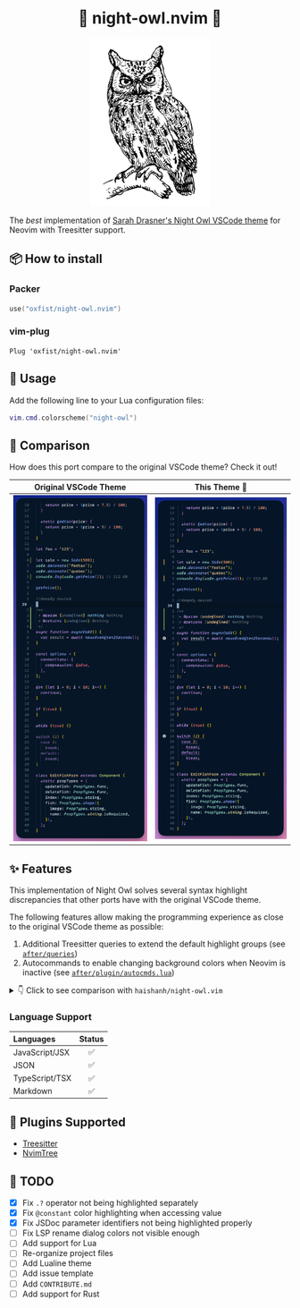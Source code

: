 <div align="center">
    <h1>🦉 night-owl.nvim 🌌</h1>
</div>

<div align="center">
    <img src="img/dark_logo.png" height="300" alt="Logo" />
</div>

The _best_ implementation of
[Sarah Drasner's Night Owl VSCode theme](https://github.com/sdras/night-owl-vscode-theme)
for Neovim with Treesitter support.

## 📦 How to install

### Packer

```lua
use("oxfist/night-owl.nvim")
```

### vim-plug

```vim
Plug 'oxfist/night-owl.nvim'
```

## 🎨 Usage

Add the following line to your Lua configuration files:

```lua
vim.cmd.colorscheme("night-owl")
```

## 🔎 Comparison

How does this port compare to the original VSCode theme? Check it out!

| Original VSCode Theme                                                        | This Theme 🤩                                                              |
| ---------------------------------------------------------------------------- | -------------------------------------------------------------------------- |
| <img src="./img/vscode.png" alt="Screenshot of VSCode theme" width="1062" /> | <img src="./img/neovim.png" alt="Screenshot of this theme" width="1078" /> |

## ✨ Features

This implementation of Night Owl solves several syntax highlight discrepancies
that other ports have with the original VSCode theme.

The following features allow making the programming experience as close to the
original VSCode theme as possible:

1. Additional Treesitter queries to extend the default highlight groups (see
   [`after/queries`](./after/queries))
2. Autocommands to enable changing background colors when Neovim is inactive
   (see [`after/plugin/autocmds.lua`](./after/plugin/autocmds.lua))

<details>
    <summary>👇 Click to see comparison with <code>haishanh/night-owl.vim</code></summary>

| [haishanh/night-owl.vim](https://github.com/haishanh/night-owl.vim)             | This Theme                                                                 |
| ------------------------------------------------------------------------------- | -------------------------------------------------------------------------- |
| <img src="./img/haishanh.png" alt="Screenshot of haishanh theme" width="900" /> | <img src="./img/neovim.png" alt="Screenshot of this theme" width="1014" /> |

With Treesitter installed you can see the overall look and feel is significantly
different:

- Different colors for several keywords like `let`, `const`, `async`,
  `function`, etc. Same happens for class names `EditFishForm` and `Sale`.
- Italics _not_ applied anywhere except for comments.
- Italics _incorrectly_ applied to JSDoc keywords `@param` and `@returns`.
  <br />

</details>

### Language Support

<div align="center">

| Languages      | Status |
| :------------- | :----: |
| JavaScript/JSX |   ✅   |
| JSON           |   ✅   |
| TypeScript/TSX |   ✅   |
| Markdown       |   ✅   |

</div>

## 🧩 Plugins Supported

- [Treesitter](https://github.com/nvim-treesitter/nvim-treesitter)
- [NvimTree](https://github.com/nvim-tree/nvim-tree.lua)

## 📝 TODO

- [x] Fix `.?` operator not being highlighted separately
- [x] Fix `@constant` color highlighting when accessing value
- [x] Fix JSDoc parameter identifiers not being highlighted properly
- [ ] Fix LSP rename dialog colors not visible enough
- [ ] Add support for Lua
- [ ] Re-organize project files
- [ ] Add Lualine theme
- [ ] Add issue template
- [ ] Add `CONTRIBUTE.md`
- [ ] Add support for Rust
